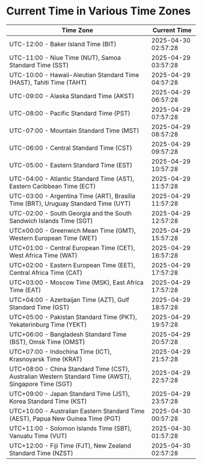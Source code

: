# Current Time in Various Time Zones

| Time Zone | Current Time |
|-----------|--------------|
| UTC-12:00 - Baker Island Time (BIT) | 2025-04-30 02:57:28 |
| UTC-11:00 - Niue Time (NUT), Samoa Standard Time (SST) | 2025-04-29 03:57:28 |
| UTC-10:00 - Hawaii-Aleutian Standard Time (HAST), Tahiti Time (TAHT) | 2025-04-29 04:57:28 |
| UTC-09:00 - Alaska Standard Time (AKST) | 2025-04-29 06:57:28 |
| UTC-08:00 - Pacific Standard Time (PST) | 2025-04-29 07:57:28 |
| UTC-07:00 - Mountain Standard Time (MST) | 2025-04-29 08:57:28 |
| UTC-06:00 - Central Standard Time (CST) | 2025-04-29 09:57:28 |
| UTC-05:00 - Eastern Standard Time (EST) | 2025-04-29 10:57:28 |
| UTC-04:00 - Atlantic Standard Time (AST), Eastern Caribbean Time (ECT) | 2025-04-29 11:57:28 |
| UTC-03:00 - Argentina Time (ART), Brasília Time (BRT), Uruguay Standard Time (UYT) | 2025-04-29 11:57:28 |
| UTC-02:00 - South Georgia and the South Sandwich Islands Time (SGT) | 2025-04-29 12:57:28 |
| UTC±00:00 - Greenwich Mean Time (GMT), Western European Time (WET) | 2025-04-29 15:57:28 |
| UTC+01:00 - Central European Time (CET), West Africa Time (WAT) | 2025-04-29 16:57:28 |
| UTC+02:00 - Eastern European Time (EET), Central Africa Time (CAT) | 2025-04-29 17:57:28 |
| UTC+03:00 - Moscow Time (MSK), East Africa Time (EAT) | 2025-04-29 17:57:28 |
| UTC+04:00 - Azerbaijan Time (AZT), Gulf Standard Time (GST) | 2025-04-29 18:57:28 |
| UTC+05:00 - Pakistan Standard Time (PKT), Yekaterinburg Time (YEKT) | 2025-04-29 19:57:28 |
| UTC+06:00 - Bangladesh Standard Time (BST), Omsk Time (OMST) | 2025-04-29 20:57:28 |
| UTC+07:00 - Indochina Time (ICT), Krasnoyarsk Time (KRAT) | 2025-04-29 21:57:28 |
| UTC+08:00 - China Standard Time (CST), Australian Western Standard Time (AWST), Singapore Time (SGT) | 2025-04-29 22:57:28 |
| UTC+09:00 - Japan Standard Time (JST), Korea Standard Time (KST) | 2025-04-29 23:57:28 |
| UTC+10:00 - Australian Eastern Standard Time (AEST), Papua New Guinea Time (PGT) | 2025-04-30 00:57:28 |
| UTC+11:00 - Solomon Islands Time (SBT), Vanuatu Time (VUT) | 2025-04-30 01:57:28 |
| UTC+12:00 - Fiji Time (FJT), New Zealand Standard Time (NZST) | 2025-04-30 02:57:28 |
